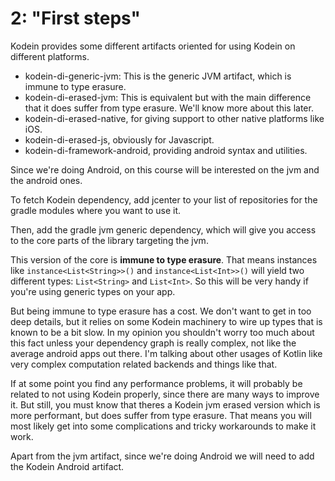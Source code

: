 # 2: "First steps"

Kodein provides some different artifacts oriented for using Kodein on different platforms.

* kodein-di-generic-jvm: This is the generic JVM artifact, which is immune to type erasure.
* kodein-di-erased-jvm: This is equivalent but with the main difference that it does suffer from
type erasure. We'll know more about this later.
* kodein-di-erased-native, for giving support to other native platforms like iOS.
* kodein-di-erased-js, obviously for Javascript.
* kodein-di-framework-android, providing android syntax and utilities.

Since we're doing Android, on this course will be interested on the jvm and the android ones.

To fetch Kodein dependency, add jcenter to your list of repositories for the gradle modules where
you want to use it.

Then, add the gradle jvm generic dependency, which will give you access to the core parts of the
library targeting the jvm.

This version of the core is **immune to type erasure**. That means instances like
`instance<List<String>>()` and `instance<List<Int>>()` will yield two different types:
`List<String>` and `List<Int>`. So this will be very handy if you're using generic types on your
app.

But being immune to type erasure has a cost. We don't want to get in too deep details, but it relies
on some Kodein machinery to wire up types that is known to be a bit slow. In my opinion you
shouldn't worry too much about this fact unless your dependency graph is really complex, not like
the average android apps out there. I'm talking about other usages of Kotlin like very complex
computation related backends and things like that.

If at some point you find any performance problems, it will probably be related to not using Kodein
properly, since there are many ways to improve it. But still, you must know that theres a Kodein jvm
erased version which is more performant, but does suffer from type erasure. That means you will
most likely get into some complications and tricky workarounds to make it work.

Apart from the jvm artifact, since we're doing Android we will need to add the Kodein Android
artifact.
